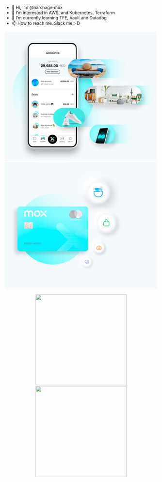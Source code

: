 - 👋 Hi, I’m @harshagv-mox
- 👀 I’m interested in AWS, and Kubernetes, Terraform
- 🌱 I’m currently learning TFE, Vault and Datadog
- 📫 How to reach me. Slack me :-D

<!---
harshagv-mox/harshagv-mox is a ✨ special ✨ repository because its `README.md` (this file) appears on your GitHub profile.
You can click the Preview link to take a look at your changes.
--->

![alt-text-1](imgs/Homepage_Desktop_IMG_01.jpeg "mox-mobileapp") ![alt-text-2](imgs/Applepay_Googlepay_Desktop_IMG.jpeg "mox-card")


<p align="center">
  <img width="300" height="300" src="img/Homepage_Desktop_IMG_01.jpeg">
  <img width="300" height="300" src="img/Applepay_Googlepay_Desktop_IMG.jpeg">
</p>
